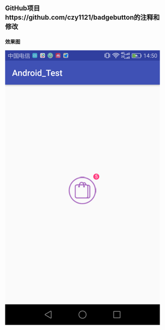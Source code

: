 ## GitHub项目https://github.com/czy1121/badgebutton的注释和修改


### 效果图
![Android_Widget_RedDotTextView](./image/001.png)
